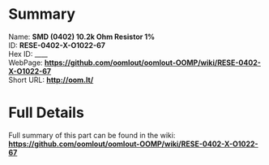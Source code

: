 
Summary
=================
  
Name: __SMD (0402) 10.2k Ohm Resistor 1%__    
ID: __RESE-0402-X-O1022-67__   
Hex ID: ____   
WebPage: __https://github.com/oomlout/oomlout-OOMP/wiki/RESE-0402-X-O1022-67__   
Short URL: __http://oom.lt/__   

Full Details
==========================
Full summary of this part can be found in the wiki:   
__https://github.com/oomlout/oomlout-OOMP/wiki/RESE-0402-X-O1022-67__    

